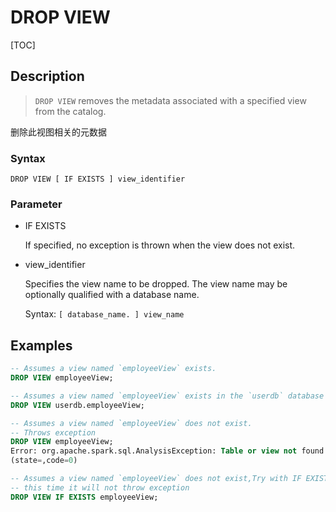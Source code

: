 # DROP VIEW

[TOC]

## Description

> `DROP VIEW` removes the metadata associated with a specified view from the catalog.

删除此视图相关的元数据

### Syntax

	DROP VIEW [ IF EXISTS ] view_identifier

### Parameter

- IF EXISTS

	If specified, no exception is thrown when the view does not exist.

- view_identifier

	Specifies the view name to be dropped. The view name may be optionally qualified with a database name.
	
	Syntax: `[ database_name. ] view_name`

## Examples

```sql
-- Assumes a view named `employeeView` exists.
DROP VIEW employeeView;

-- Assumes a view named `employeeView` exists in the `userdb` database
DROP VIEW userdb.employeeView;

-- Assumes a view named `employeeView` does not exist.
-- Throws exception
DROP VIEW employeeView;
Error: org.apache.spark.sql.AnalysisException: Table or view not found: employeeView;
(state=,code=0)

-- Assumes a view named `employeeView` does not exist,Try with IF EXISTS
-- this time it will not throw exception
DROP VIEW IF EXISTS employeeView;
```